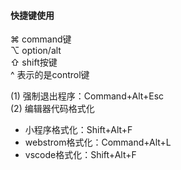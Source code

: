 #### 快捷键使用

⌘ command键  
⌥ option/alt   
⇧ shift按键  
^ 表示的是control键   

(1) 强制退出程序：Command+Alt+Esc   
(2) 编辑器代码格式化
* 小程序格式化：Shift+Alt+F
* webstrom格式化：Command+Alt+L
* vscode格式化：Shift+Alt+F



